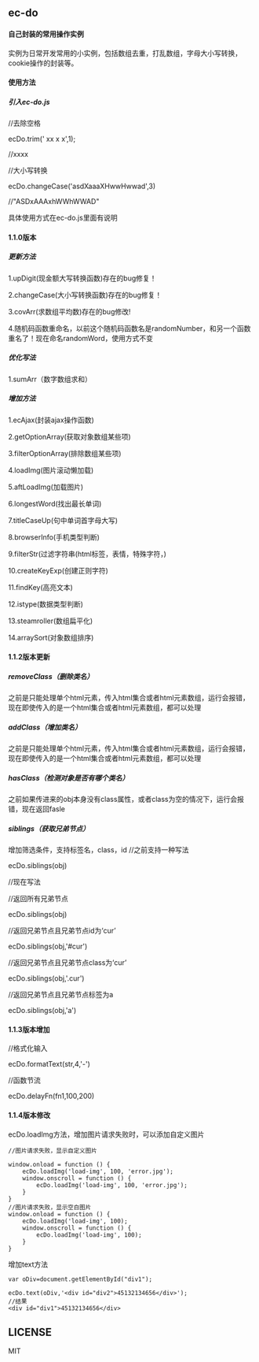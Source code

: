 ## ec-do

#### 自己封装的常用操作实例
实例为日常开发常用的小实例，包括数组去重，打乱数组，字母大小写转换，cookie操作的封装等。

#### 使用方法
##### 引入ec-do.js
//去除空格

ecDo.trim(' xx x x',1);

//xxxx


//大小写转换

ecDo.changeCase('asdXaaaXHwwHwwad',3)

//"ASDxAAAxhWWhWWAD"

具体使用方式在ec-do.js里面有说明

#### 1.1.0版本

##### 更新方法
1.upDigit(现金额大写转换函数)存在的bug修复！

2.changeCase(大小写转换函数)存在的bug修复！

3.covArr(求数组平均数)存在的bug修改!

4.随机码函数重命名，以前这个随机码函数名是randomNumber，和另一个函数重名了！现在命名randomWord，使用方式不变

##### 优化写法

1.sumArr（数字数组求和）

##### 增加方法

1.ecAjax(封装ajax操作函数)

2.getOptionArray(获取对象数组某些项)

3.filterOptionArray(排除数组某些项)

4.loadImg(图片滚动懒加载)

5.aftLoadImg(加载图片)

6.longestWord(找出最长单词)

7.titleCaseUp(句中单词首字母大写)

8.browserInfo(手机类型判断)

9.filterStr(过滤字符串(html标签，表情，特殊字符，)

10.createKeyExp(创建正则字符)

11.findKey(高亮文本)

12.istype(数据类型判断)

13.steamroller(数组扁平化)

14.arraySort(对象数组排序)

#### 1.1.2版本更新
##### removeClass（删除类名）
之前是只能处理单个html元素，传入html集合或者html元素数组，运行会报错，现在即使传入的是一个html集合或者html元素数组，都可以处理

##### addClass（增加类名）
之前是只能处理单个html元素，传入html集合或者html元素数组，运行会报错，现在即使传入的是一个html集合或者html元素数组，都可以处理

##### hasClass（检测对象是否有哪个类名）
之前如果传进来的obj本身没有class属性，或者class为空的情况下，运行会报错，现在返回fasle

##### siblings（获取兄弟节点）
增加筛选条件，支持标签名，class，id
//之前支持一种写法

ecDo.siblings(obj)

//现在写法

//返回所有兄弟节点

ecDo.siblings(obj)

//返回兄弟节点且兄弟节点id为‘cur’

ecDo.siblings(obj,'#cur')

//返回兄弟节点且兄弟节点class为‘cur’

ecDo.siblings(obj,'.cur')

//返回兄弟节点且兄弟节点标签为a

ecDo.siblings(obj,'a')

#### 1.1.3版本增加

//格式化输入

ecDo.formatText(str,4,'-')

//函数节流

ecDo.delayFn(fn1,100,200)

#### 1.1.4版本修改
ecDo.loadImg方法，增加图片请求失败时，可以添加自定义图片

    //图片请求失败，显示自定义图片

    window.onload = function () {
        ecDo.loadImg('load-img', 100, 'error.jpg');
        window.onscroll = function () {
            ecDo.loadImg('load-img', 100, 'error.jpg');
        }
    }
    //图片请求失败，显示空白图片
    window.onload = function () {
        ecDo.loadImg('load-img', 100);
        window.onscroll = function () {
            ecDo.loadImg('load-img', 100);
        }
    }


增加text方法

    var oDiv=document.getElementById("div1");

    ecDo.text(oDiv,'<div id="div2">45132134656</div>');
    //结果
    <div id="div1">45132134656</div>
## LICENSE
MIT